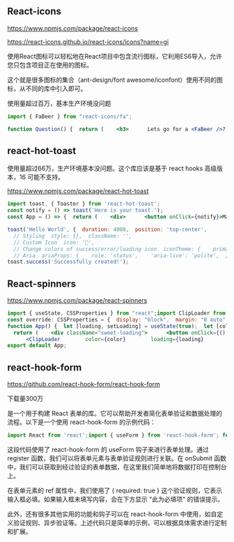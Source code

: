 ## React-icons

﻿https://www.npmjs.com/package/react-icons﻿ 

﻿https://react-icons.github.io/react-icons/icons?name=gi﻿ 

使用React图标可以轻松地在React项目中包含流行图标，它利用ES6导入，允许您只包含项目正在使用的图标。

这个就是很多图标的集合（ant-design/font awesome/iconfont）使用不同的图标，从不同的库中引入即可。

使用量超过百万，基本生产环境没问题

```jsx
import { FaBeer } from "react-icons/fa";

function Question() {  return (    <h3>      Lets go for a <FaBeer />?    </h3>  );}
```



## react-hot-toast

使用量超过66万，生产环境基本没问题。这个库应该是基于 react hooks 高级版本，16 可能不支持。

﻿https://www.npmjs.com/package/react-hot-toast﻿ 

```jsx
import toast, { Toaster } from 'react-hot-toast';﻿
const notify = () => toast('Here is your toast.');﻿
const App = () => {  return (    <div>      <button onClick={notify}>Make me a toast</button>      <Toaster />    </div>  );};
```



```jsx
toast('Hello World', {  duration: 4000,  position: 'top-center',﻿
  // Styling  style: {},  className: '',﻿
  // Custom Icon  icon: '👏',﻿
  // Change colors of success/error/loading icon  iconTheme: {    primary: '#000',    secondary: '#fff',  },﻿
  // Aria  ariaProps: {    role: 'status',    'aria-live': 'polite',  },});﻿
toast.success('Successfully created!');
```



## React-spinners

﻿https://www.npmjs.com/package/react-spinners﻿ 

```jsx
import { useState, CSSProperties } from "react";import ClipLoader from "react-spinners/ClipLoader";﻿
const override: CSSProperties = {  display: "block",  margin: "0 auto",  borderColor: "red",};﻿
function App() {  let [loading, setLoading] = useState(true);  let [color, setColor] = useState("#ffffff");﻿
  return (    <div className="sweet-loading">      <button onClick={() => setLoading(!loading)}>Toggle Loader</button>      <input value={color} onChange={(input) => setColor(input.target.value)} placeholder="Color of the loader" />﻿
      <ClipLoader        color={color}        loading={loading}        cssOverride={override}        size={150}        aria-label="Loading Spinner"        data-testid="loader"      />    </div>  );}﻿
export default App;
```



## react-hook-form

﻿https://github.com/react-hook-form/react-hook-form﻿ 

下载量300万

是一个用于构建 React 表单的库。它可以帮助开发者简化表单验证和数据处理的流程。以下是一个使用 react-hook-form 的示例代码：

```jsx
import React from 'react';import { useForm } from 'react-hook-form'; function App() {  const { register, handleSubmit, errors } = useForm();   const onSubmit = data => {    console.log(data);  };   return (    <form onSubmit={handleSubmit(onSubmit)}>      <input        type="text"        name="firstName"        ref={register({ required: true })}      />      {errors.firstName && <span>此为必填项</span>}       <input        type="text"        name="lastName"        ref={register({ required: true })}      />      {errors.lastName && <span>此为必填项</span>}       <button type="submit">提交</button>    </form>  );} export default App;
```



这段代码使用了 react-hook-form 的 useForm 钩子来进行表单处理。通过 register 函数，我们可以将表单元素与表单验证规则进行关联。在 onSubmit 函数中，我们可以获取到经过验证的表单数据，在这里我们简单地将数据打印在控制台上。

在表单元素的 ref 属性中，我们使用了 { required: true } 这个验证规则，它表示输入框必填。如果输入框未填写内容，会在下方显示 "此为必填项" 的错误提示。

此外，还有很多其他实用的功能和钩子可以在 react-hook-form 中使用，如自定义验证规则、异步验证等。上述代码只是简单的示例，可以根据具体需求进行定制和扩展。